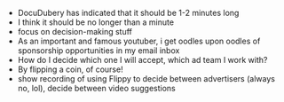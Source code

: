 - DocuDubery has indicated that it should be 1-2 minutes long
- I think it should be no longer than a minute
- focus on decision-making stuff
- As an important and famous youtuber, i get oodles upon oodles of sponsorship opportunities in my email inbox
- How do I decide which one I will accept, which ad team I work with?
- By flipping a coin, of course!
- show recording of using Flippy to decide between advertisers (always no, lol), decide between video suggestions